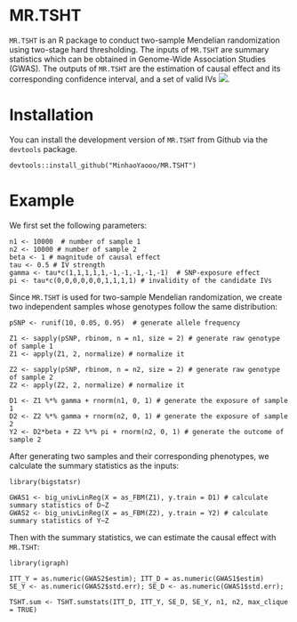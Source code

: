 # MR.TSHT
`MR.TSHT` is an R package to conduct two-sample Mendelian randomization using two-stage hard thresholding. The inputs of `MR.TSHT` are summary statistics which can be obtained in Genome-Wide Association Studies (GWAS). The outputs of `MR.TSHT` are the estimation of causal effect and its corresponding confidence interval, and a set of valid IVs <img src="https://render.githubusercontent.com/render/math?math=\hat{V}">.

# Installation
You can install the development version of `MR.TSHT` from Github via the `devtools` package.
```
devtools::install_github("MinhaoYaooo/MR.TSHT")
```

# Example

We first set the following parameters:

```
n1 <- 10000  # number of sample 1
n2 <- 10000 # number of sample 2
beta <- 1 # magnitude of causal effect
tau <- 0.5 # IV strength
gamma <- tau*c(1,1,1,1,1,-1,-1,-1,-1,-1)  # SNP-exposure effect
pi <- tau*c(0,0,0,0,0,0,1,1,1,1) # invalidity of the candidate IVs
```

Since `MR.TSHT` is used for two-sample Mendelian randomization, we create two independent samples whose genotypes follow the same distribution:

```
pSNP <- runif(10, 0.05, 0.95)  # generate allele frequency

Z1 <- sapply(pSNP, rbinom, n = n1, size = 2) # generate raw genotype of sample 1
Z1 <- apply(Z1, 2, normalize) # normalize it
    
Z2 <- sapply(pSNP, rbinom, n = n2, size = 2) # generate raw genotype of sample 2
Z2 <- apply(Z2, 2, normalize) # normalize it
  
D1 <- Z1 %*% gamma + rnorm(n1, 0, 1) # generate the exposure of sample 1
D2 <- Z2 %*% gamma + rnorm(n2, 0, 1) # generate the exposure of sample 2
Y2 <- D2*beta + Z2 %*% pi + rnorm(n2, 0, 1) # generate the outcome of sample 2
```

After generating two samples and their corresponding phenotypes, we calculate the summary statistics as the inputs:

```
library(bigstatsr)

GWAS1 <- big_univLinReg(X = as_FBM(Z1), y.train = D1) # calculate summary statistics of D~Z
GWAS2 <- big_univLinReg(X = as_FBM(Z2), y.train = Y2) # calculate summary statistics of Y~Z
```

Then with the summary statistics, we can estimate the causal effect with `MR.TSHT`:

```
library(igraph)

ITT_Y = as.numeric(GWAS2$estim); ITT_D = as.numeric(GWAS1$estim) 
SE_Y <- as.numeric(GWAS2$std.err); SE_D <- as.numeric(GWAS1$std.err);
    
TSHT.sum <- TSHT.sumstats(ITT_D, ITT_Y, SE_D, SE_Y, n1, n2, max_clique = TRUE)
```

